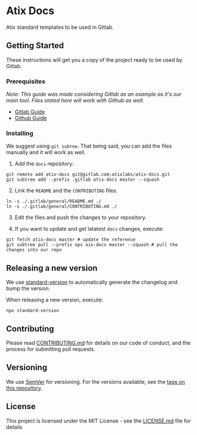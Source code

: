 # Atix Docs 

Atix standard templates to be used in Gitlab.

## Getting Started

These instructions will get you a copy of the project ready to be used by Gitlab. 

### Prerequisites

_Note: This guide was made considering Gitlab as an example as it's our main tool. Files stated here will work with Github as well._

- [Gitlab Guide](https://docs.gitlab.com/ee/user/project/description_templates.html)
- [Github Guide](https://help.github.com/es/github/building-a-strong-community/configuring-issue-templates-for-your-repository)

### Installing

We suggest using `git subree`. That being said, you can add the files manually and it will work as well.

1. Add the `docs` repository:

```
git remote add atix-docs git@gitlab.com:atixlabs/atix-docs.git
git subtree add --prefix .gitlab atix-docs master --squash
```

2. Link the `README` and the `CONTRIBUTING` files.

```
ln -s ./.gitlab/general/README.md ./
ln -s ./.gitlab/general/CONTRIBUTING.md ./
```

3. Edit the files and push the changes to your repository.

4. If you want to update and get latatest `docs` changes, execute:

```
git fetch atix-docs master # update the reference
git subtree pull --prefix ops aix-docs master --squash # pull the changes into our repo
```

## Releasing a new version

We use [standard-version](https://github.com/conventional-changelog/standard-version) to automatically generate the changelog and bump the version.

When releasing a new version, execute:

```
npx standard-version
```

## Contributing

Please read [CONTRIBUTING.md](./general/CONTRIBUTING.md) for details on our code of conduct, and the process for submitting pull requests.

## Versioning

We use [SemVer](http://semver.org/) for versioning. For the versions available, see the [tags on this repository](https://gitlab.com/atixlabs/atix-docs-templates/-/tags). 

## License

This project is licensed under the MIT License - see the [LICENSE.md](LICENSE.md) file for details
